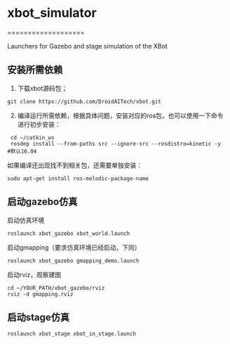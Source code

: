 # xbot_simulator
===================

Launchers for Gazebo and stage simulation of the XBot

## 安装所需依赖

1. 下载xbot源码包；

```
git clone https://github.com/DroidAITech/xbot.git
```
2. 编译运行所需依赖，根据具体问题，安装对应的ros包，也可以使用一下命令进行初步安装：

```
 cd ~/catkin_ws
 rosdep install --from-paths src --ignore-src --rosdistro=kinetic -y      #默认16.04
```

如果编译还出现找不到相关包，还需要单独安装：

```
sudo apt-get install ros-melodic-package-name
```

## 启动gazebo仿真

启动仿真环境

```
roslaunch xbot_gazebo xbot_world.launch
```

启动gmapping（要求仿真环境已经启动，下同）

```
roslaunch xbot_gazebo gmapping_demo.launch
```

启动rviz，观察建图

```
cd ~/YOUR_PATH/xbot_gazebo/rviz
rviz -d gmapping.rviz
```

## 启动stage仿真

```
roslaunch xbot_stage xbot_in_stage.launch
```
